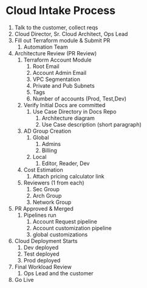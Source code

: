 # Cloud Intake Process

1. Talk to the customer, collect reqs
2. Cloud Director, Sr. Cloud Architect, Ops Lead
3. Fill out Terraform module & Submit PR
    1. Automation Team
4. Architecture Review (PR Review) 
    1. Terraform Account Module
        1. Root Email
        2. Account Admin Email
        3. VPC Segmentation 
        4. Private and Pub Subnets 
        5. Tags
        6. Number of accounts (Prod, Test,Dev)
    2. Verify Initial Docs are committed 
        1. Use Case Directory in Docs Repo
            1. Architecture diagram 
            2. Use Case description (short paragraph)
    3. AD Group Creation
        1. Global 
            1. Admins
            2. Billing
        2. Local
            1. Editor, Reader, Dev 
    4. Cost Estimation 
        1. Attach pricing calculator link
    5. Reviewers (1 from each)
        1. Sec Group
        2. Arch Group
        3. Network Group
5. PR Approved & Merged
    1. Pipelines run
        1. Account Request pipeline
        2. Account customization pipeline 
        3. global customizations 
6. Cloud Deployment Starts 
    1. Dev deployed
    2. Test deployed
    3. Prod deployed
7. Final Workload Review 
    1. Ops Lead and the customer 
8. Go Live 
